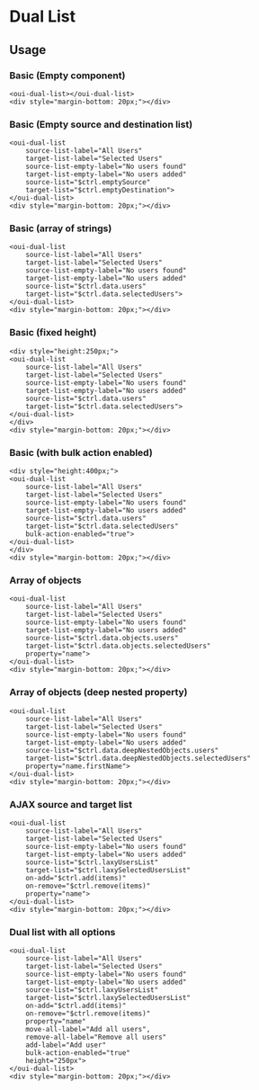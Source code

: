 # Dual List

<component-status cx-design="complete" ux="complete"></component-status>

## Usage

### Basic (Empty component)

```html:preview
<oui-dual-list></oui-dual-list>
<div style="margin-bottom: 20px;"></div>
```

### Basic (Empty source and destination list)

```html:preview
<oui-dual-list 
    source-list-label="All Users"
    target-list-label="Selected Users"
    source-list-empty-label="No users found"
    target-list-empty-label="No users added"
    source-list="$ctrl.emptySource"
    target-list="$ctrl.emptyDestination">
</oui-dual-list>
<div style="margin-bottom: 20px;"></div>
```

### Basic (array of strings)

```html:preview
<oui-dual-list 
    source-list-label="All Users"
    target-list-label="Selected Users"
    source-list-empty-label="No users found"
    target-list-empty-label="No users added"
    source-list="$ctrl.data.users"
    target-list="$ctrl.data.selectedUsers">
</oui-dual-list>
<div style="margin-bottom: 20px;"></div>
```

### Basic (fixed height)

```html:preview
<div style="height:250px;">
<oui-dual-list 
    source-list-label="All Users"
    target-list-label="Selected Users"
    source-list-empty-label="No users found"
    target-list-empty-label="No users added"
    source-list="$ctrl.data.users"
    target-list="$ctrl.data.selectedUsers">
</oui-dual-list>
</div>
<div style="margin-bottom: 20px;"></div>
```

### Basic (with bulk action enabled)

```html:preview
<div style="height:400px;">
<oui-dual-list 
    source-list-label="All Users"
    target-list-label="Selected Users"
    source-list-empty-label="No users found"
    target-list-empty-label="No users added"
    source-list="$ctrl.data.users"
    target-list="$ctrl.data.selectedUsers"
    bulk-action-enabled="true">
</oui-dual-list>
</div>
<div style="margin-bottom: 20px;"></div>
```

### Array of objects

```html:preview
<oui-dual-list 
    source-list-label="All Users"
    target-list-label="Selected Users"
    source-list-empty-label="No users found"
    target-list-empty-label="No users added"
    source-list="$ctrl.data.objects.users"
    target-list="$ctrl.data.objects.selectedUsers"
    property="name">
</oui-dual-list>
<div style="margin-bottom: 20px;"></div>
```

### Array of objects (deep nested property)

```html:preview
<oui-dual-list 
    source-list-label="All Users"
    target-list-label="Selected Users"
    source-list-empty-label="No users found"
    target-list-empty-label="No users added"
    source-list="$ctrl.data.deepNestedObjects.users"
    target-list="$ctrl.data.deepNestedObjects.selectedUsers"
    property="name.firstName">
</oui-dual-list>
<div style="margin-bottom: 20px;"></div>
```

### AJAX source and target list

```html:preview
<oui-dual-list 
    source-list-label="All Users"
    target-list-label="Selected Users"
    source-list-empty-label="No users found"
    target-list-empty-label="No users added"
    source-list="$ctrl.laxyUsersList"
    target-list="$ctrl.laxySelectedUsersList"
    on-add="$ctrl.add(items)"
    on-remove="$ctrl.remove(items)"
    property="name">
</oui-dual-list>
<div style="margin-bottom: 20px;"></div>
```

### Dual list with all options

```html:preview
<oui-dual-list 
    source-list-label="All Users"
    target-list-label="Selected Users"
    source-list-empty-label="No users found"
    target-list-empty-label="No users added"
    source-list="$ctrl.laxyUsersList"
    target-list="$ctrl.laxySelectedUsersList"
    on-add="$ctrl.add(items)"
    on-remove="$ctrl.remove(items)"
    property="name"
    move-all-label="Add all users",
    remove-all-label="Remove all users"
    add-label="Add user"
    bulk-action-enabled="true"
    height="250px">
</oui-dual-list>
<div style="margin-bottom: 20px;"></div>
```